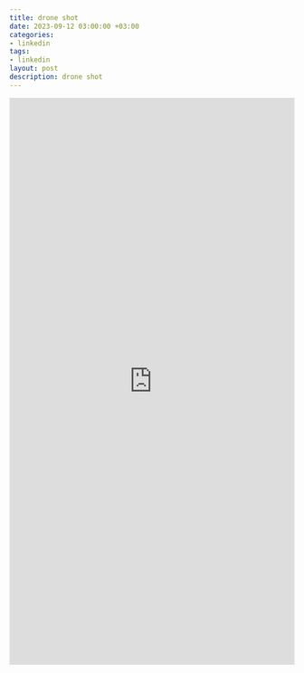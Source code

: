 ```yaml
---
title: drone shot
date: 2023-09-12 03:00:00 +03:00
categories:
- linkedin
tags:
- linkedin
layout: post
description: drone shot
---
```


<iframe 
  frameborder="0" 
  src="https://www.linkedin.com/embed/feed/update/urn:li:activity:7107298392908660740" 
  height="1000" 
  width="100%" 
  title="linkedin"
></iframe>
